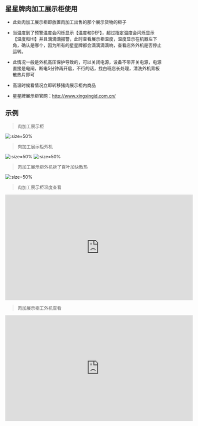 ## 星星牌肉加工展示柜使用

* 此处肉加工展示柜即放置肉加工出售的那个展示货物的柜子

* 当温度到了预警温度会闪烁显示【温度和DEF】，超过指定温度会闪烁显示【温度和HI】并且滴滴滴报警，此时查看展示柜温度，温度显示在机器左下角，确认是哪个，因为所有的星星牌都会滴滴滴滴响，查看店外外机是否停止运转。

* 此情况一般是外机高压保护导致的，可以关闭电源，设备不带开关电源，电源直接是电闸，断电5分钟再开启，不行的话，找白班店长处理，清洗外机背板散热片即可

* 高温时候看情况立即转移猪肉展示柜内商品

* 星星牌展示柜官网：http://www.xingxingjd.com.cn/


## 示例

> 肉加工展示柜

![](http://ring4uys0.hd-bkt.clouddn.com/equipment/星星牌肉加工展示柜.jpeg ':size=50%')

> 肉加工展示柜外机

![](http://ring4uys0.hd-bkt.clouddn.com/equipment/外机星星牌肉加工展示柜1.jpeg ':size=50%')
![](http://ring4uys0.hd-bkt.clouddn.com/equipment/外机星星牌肉加工展示柜2.jpeg ':size=50%')

> 肉加工展示柜外机拆了百叶加快散热

![](http://ring4uys0.hd-bkt.clouddn.com/equipment/外机星星牌肉加工展示柜拆了百叶.jpeg ':size=50%')


> 肉加工展示柜温度查看

<iframe style='width: 600px;height: 338px' background-image:url=".resources/pic/logo/视频封面0.png" frameborder='no' allowfullscreen mozallowfullscreen webkitallowfullscreen src='http://go.plvideo.cn/front/video/preview?vid=2d67f7188e8520ef0d1ea124d1217e39_2'></iframe>

> 肉加展示柜工外机查看

<iframe style='width: 600px;height: 338px' background-image:url=".resources/pic/logo/视频封面0.png" frameborder='no' allowfullscreen mozallowfullscreen webkitallowfullscreen src='http://go.plvideo.cn/front/video/preview?vid=2d67f7188e5bddda1cf015bf49c7e172_2'></iframe>
